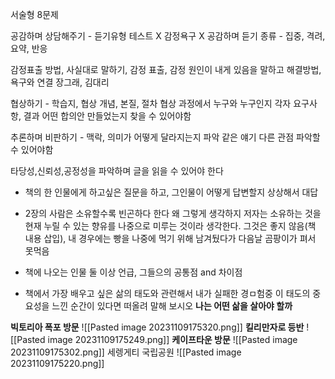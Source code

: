 서술형 8문제

공감하며 상담해주기 - 듣기유형 테스트 X 감정욕구 X
공감하며 듣기 종류 - 집중, 격려, 요약, 반응

감정표출 방법, 사실대로 말하기, 감정 표출, 감정 원인이 내게 있음을 말하고 해결방법, 욕구와 연결
장그래, 김대리

협상하기 - 학습지, 협상 개념, 본질, 절차
협상 과정에서 누구와 누구인지 각자 요구사항, 결과 어떤 합의안 만들었는지 찾을 수 있어야함






추론하며 비판하기 - 맥락, 의미가 어떻게 달라지는지 파악
같은 얘기 다른 관점 파악할 수 있어야함

타당성,신뢰성,공정성을 파악하며 글을 읽을 수 있어야 한다

- 책의 한 인물에게 하고싶은 질문을 하고, 그인물이 어떻게 답변할지 상상해서 대답
- 2장의 사람은 소유할수록 빈곤하다 한다
	왜 그렇게 생각하지
	저자는 소유하는 것을 현재 누릴 수 있는 향유를 나중으로 미루는 것이라 생각한다. 그것은 좋지 않음(책 내용 삽입), 내 경우에는 빵을 나중에 먹기 위해 남겨뒀다가 다음날 곰팡이가 펴서 못먹음 
- 책에 나오는 인물 둘 이상 언급, 그들으의 공통점 and 차이점
	
- 책에서 가장 배우고 싶은 삶의 태도와 관련해서 내가 실패한 경ㅁ험중 이 태도의 중요성을 느낀 순간이 있다면 떠올려 말해 보시오
**나는 어떤 삶을 살아야 할까**

**빅토리아 폭포 방문**
![[Pasted image 20231109175320.png]]
**킬리만자로 등반**
![[Pasted image 20231109175249.png]]
**케이프타운 방문**
![[Pasted image 20231109175302.png]]
세렝게티 국립공원
![[Pasted image 20231109175220.png]]